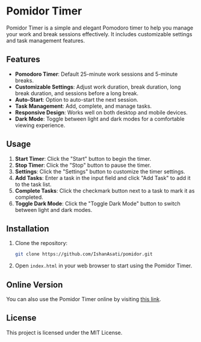 # Pomidor Timer

Pomidor Timer is a simple and elegant Pomodoro timer to help you manage your work and break sessions effectively. It includes customizable settings and task management features.

## Features

- **Pomodoro Timer**: Default 25-minute work sessions and 5-minute breaks.
- **Customizable Settings**: Adjust work duration, break duration, long break duration, and sessions before a long break.
- **Auto-Start**: Option to auto-start the next session.
- **Task Management**: Add, complete, and manage tasks.
- **Responsive Design**: Works well on both desktop and mobile devices.
- **Dark Mode**: Toggle between light and dark modes for a comfortable viewing experience.

## Usage

1. **Start Timer**: Click the "Start" button to begin the timer.
2. **Stop Timer**: Click the "Stop" button to pause the timer.
3. **Settings**: Click the "Settings" button to customize the timer settings.
4. **Add Tasks**: Enter a task in the input field and click "Add Task" to add it to the task list.
5. **Complete Tasks**: Click the checkmark button next to a task to mark it as completed.
6. **Toggle Dark Mode**: Click the "Toggle Dark Mode" button to switch between light and dark modes.

## Installation

1. Clone the repository:
    ```sh
    git clone https://github.com/IshanAsati/pomidor.git
    ```
2. Open `index.html` in your web browser to start using the Pomidor Timer.

## Online Version

You can also use the Pomidor Timer online by visiting [this link](https://ishanasati.github.io/pomidor/).

## License

This project is licensed under the MIT License.
